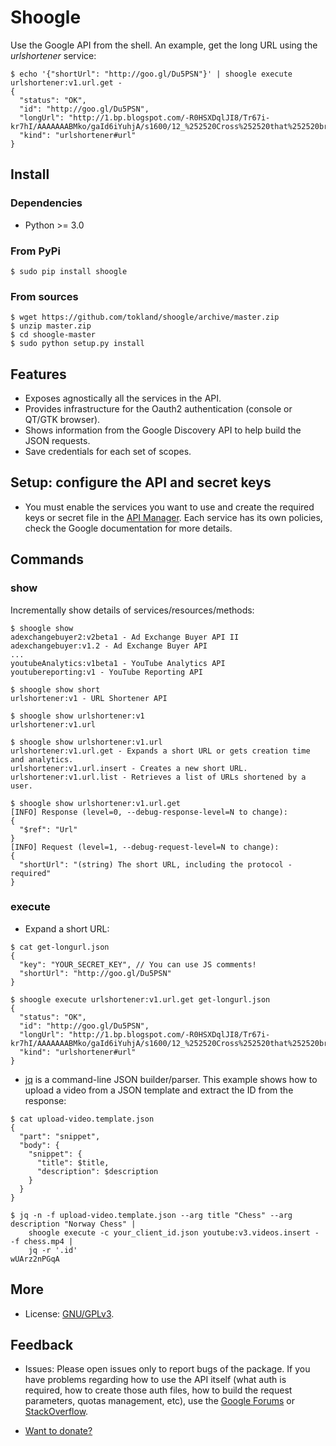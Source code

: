 # Shoogle

Use the Google API from the shell. An example, get the long URL using the *urlshortener* service:

```shell
$ echo '{"shortUrl": "http://goo.gl/Du5PSN"}' | shoogle execute urlshortener:v1.url.get -
{
  "status": "OK",
  "id": "http://goo.gl/Du5PSN",
  "longUrl": "http://1.bp.blogspot.com/-R0HSXDqlJI8/Tr67i-kr7hI/AAAAAAABMko/gaId6iYuhjA/s1600/12_%252520Cross%252520that%252520bridge%252520when%252520we%252520come%252520to%252520it.jpg",
  "kind": "urlshortener#url"
}
```

## Install

### Dependencies

* Python >= 3.0 

### From PyPi

```shell
$ sudo pip install shoogle
```

### From sources

```shell
$ wget https://github.com/tokland/shoogle/archive/master.zip
$ unzip master.zip
$ cd shoogle-master
$ sudo python setup.py install
```

## Features

* Exposes agnostically all the services in the API.
* Provides infrastructure for the Oauth2 authentication (console or QT/GTK browser).
* Shows information from the Google Discovery API to help build the JSON requests.
* Save credentials for each set of scopes.

## Setup: configure the API and secret keys

* You must enable the services you want to use and create the required keys or secret file in the [API Manager](https://console.developers.google.com/apis/). Each service has its own policies, check the Google documentation for more details.

## Commands

### show

Incrementally show details of services/resources/methods:

```shell
$ shoogle show
adexchangebuyer2:v2beta1 - Ad Exchange Buyer API II
adexchangebuyer:v1.2 - Ad Exchange Buyer API
...
youtubeAnalytics:v1beta1 - YouTube Analytics API
youtubereporting:v1 - YouTube Reporting API
```

```shell
$ shoogle show short
urlshortener:v1 - URL Shortener API
```

```shell
$ shoogle show urlshortener:v1
urlshortener:v1.url
```

```shell
$ shoogle show urlshortener:v1.url
urlshortener:v1.url.get - Expands a short URL or gets creation time and analytics.
urlshortener:v1.url.insert - Creates a new short URL.
urlshortener:v1.url.list - Retrieves a list of URLs shortened by a user.
```

```shell
$ shoogle show urlshortener:v1.url.get
[INFO] Response (level=0, --debug-response-level=N to change):
{
  "$ref": "Url"
}
[INFO] Request (level=1, --debug-request-level=N to change):
{
  "shortUrl": "(string) The short URL, including the protocol - required"
}
```

### execute

* Expand a short URL:

```shell
$ cat get-longurl.json 
{
  "key": "YOUR_SECRET_KEY", // You can use JS comments!
  "shortUrl": "http://goo.gl/Du5PSN"
}

$ shoogle execute urlshortener:v1.url.get get-longurl.json
{
  "status": "OK",
  "id": "http://goo.gl/Du5PSN",
  "longUrl": "http://1.bp.blogspot.com/-R0HSXDqlJI8/Tr67i-kr7hI/AAAAAAABMko/gaId6iYuhjA/s1600/12_%252520Cross%252520that%252520bridge%252520when%252520we%252520come%252520to%252520it.jpg",
  "kind": "urlshortener#url"
}
```

* [jq](https://stedolan.github.io/jq/) is a command-line JSON builder/parser. This example shows how to upload a video from a JSON template and extract the ID from the response:

```shell
$ cat upload-video.template.json
{
  "part": "snippet",
  "body": {
    "snippet": {
      "title": $title,
      "description": $description
    }
  }
}
```

```shell
$ jq -n -f upload-video.template.json --arg title "Chess" --arg description "Norway Chess" |
    shoogle execute -c your_client_id.json youtube:v3.videos.insert - -f chess.mp4 |
    jq -r '.id'
wUArz2nPGqA
```
 
## More

* License: [GNU/GPLv3](http://www.gnu.org/licenses/gpl.html).

## Feedback

* Issues: Please open issues only to report bugs of the package. If you have problems regarding how to use the API itself (what auth is required, how to create those auth files, how to build the request parameters, quotas management, etc), use the [Google Forums](https://developers.google.com/groups/) or [StackOverflow](http://stackoverflow.com/questions/tagged/google-api).

* [Want to donate?](https://www.paypal.com/cgi-bin/webscr?cmd=_donations&business=pyarnau%40gmail%2ecom&lc=US&item_name=youtube%2dupload&no_note=0&currency_code=EUR&bn=PP%2dDonationsBF%3abtn_donateCC_LG%2egif%3aNonHostedGuest)
